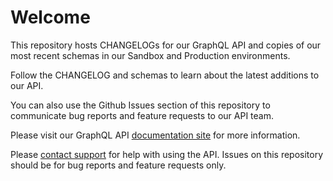 # Welcome
This repository hosts CHANGELOGs for our GraphQL API and copies of our most recent schemas in our Sandbox and Production environments.

Follow the CHANGELOG and schemas to learn about the latest additions to our API.

You can also use the Github Issues section of this repository to communicate bug reports and feature requests to our API team.

Please visit our GraphQL API [documentation site](https://graphql.braintreepayments.com/) for more information.

Please [contact support](https://help.braintreepayments.com/) for help with using the API. Issues on this repository should be for bug reports and feature requests only.
